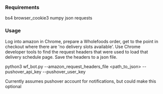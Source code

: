 ### Requirements
bs4
browser_cookie3
numpy
json
requests

### Usage
Log into amazon in Chrome, prepare a Wholefoods order, get to the point in checkout where there are 'no delivery slots available'.
Use Chrome developer tools to find the request headers that were used to load that delivery schedule page.  Save the headers to a json file.

python3 wf_bot.py --amazon_request_headers_file <path_to_json> --pushover_api_key <key> --pushover_user_key <key>

Currently assumes pushover account for notifications, but could make this optional
